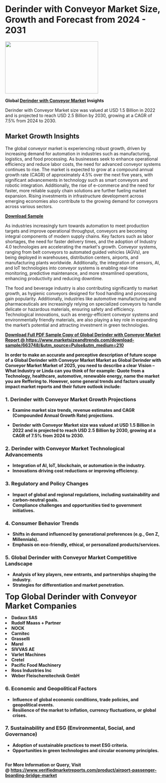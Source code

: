 <H1>Derinder with Conveyor Market Size, Growth and Forecast from 2024 - 2031</H1><img class="aligncenter size-medium wp-image-584254" src="https://thirdeyenews.in/wp-content/uploads/2024/09/Global-Market-Research-300x168.jpeg" alt="" width="300" height="168" /><p><strong>Global&nbsp;<a href="https://www.marketsizeandtrends.com/download-sample/663748/&amp;utm_source=Pulse&amp;utm_medium=210">Derinder with Conveyor Market</a> Insights</strong></p><p>Derinder with Conveyor Market size was valued at USD 1.5 Billion in 2022 and is projected to reach USD 2.5 Billion by 2030, growing at a CAGR of 7.5% from 2024 to 2030.</p><p><h2>Market Growth Insights</h2> <p>The global conveyor market is experiencing robust growth, driven by increasing demand for automation in industries such as manufacturing, logistics, and food processing. As businesses seek to enhance operational efficiency and reduce labor costs, the need for advanced conveyor systems continues to rise. The market is expected to grow at a compound annual growth rate (CAGR) of approximately 4.5% over the next five years, with significant advancements in technology such as smart conveyors and robotic integration. Additionally, the rise of e-commerce and the need for faster, more reliable supply chain solutions are further fueling market expansion. Rising investments in infrastructure development across emerging economies also contribute to the growing demand for conveyors across various sectors.</p> <p><strong><a href="#">Download Sample</a></strong></p> <p>As industries increasingly turn towards automation to meet production targets and improve operational throughput, conveyors are becoming integral components of modern supply chains. Key factors such as labor shortages, the need for faster delivery times, and the adoption of Industry 4.0 technologies are accelerating the market's growth. Conveyor systems, ranging from belt conveyors to automated guided vehicles (AGVs), are being deployed in warehouses, distribution centers, airports, and manufacturing plants worldwide. Additionally, the integration of sensors, AI, and IoT technologies into conveyor systems is enabling real-time monitoring, predictive maintenance, and more streamlined operations, enhancing productivity and reducing downtime.</p> <p>The food and beverage industry is also contributing significantly to market growth, as hygienic conveyors designed for food handling and processing gain popularity. Additionally, industries like automotive manufacturing and pharmaceuticals are increasingly relying on specialized conveyors to handle delicate or hazardous materials, ensuring safety and efficiency. Technological innovations, such as energy-efficient conveyor systems and environmentally friendly materials, are also playing a key role in expanding the market’s potential and attracting investment in green technologies.</p> <p><strong><a href="#"></p><p><span class=""><strong>Download Full PDF Sample Copy of Global Derinder with Conveyor Market Report</strong> @ <a href="https://www.marketsizeandtrends.com/download-sample/663748/&amp;utm_source=Pulse&amp;utm_medium=210" target="_blank">https://www.marketsizeandtrends.com/download-sample/663748/&amp;utm_source=Pulse&amp;utm_medium=210</a></span></p><p>In order to make an accurate and perceptive description of future scope of a Global&nbsp;Derinder with Conveyor Market Market as Global&nbsp;Derinder with Conveyor Market Market of 2025, you need to describe a clear Vision &ndash; What Industry or Linda can you think of for example: Quote from a Technology, healthcare, automotive, renewable energy, name the market you are Reffering to. However, some general trends and factors usually impact market reports and their future outlook include:</p><h3>1.&nbsp;<strong>Derinder with Conveyor Market Growth Projections</strong></h3><ul><li>Examine market size trends, revenue estimates and CAGR (Compounded Annual Growth Rate) projections.</li><li><p>Derinder with Conveyor Market size was valued at USD 1.5 Billion in 2022 and is projected to reach USD 2.5 Billion by 2030, growing at a CAGR of 7.5% from 2024 to 2030.</p></li></ul><h3>2.&nbsp;<strong>Derinder with Conveyor Market Technological Advancements</strong></h3><ul><li>Integration of AI, IoT, blockchain, or automation in the industry.</li><li>Innovations driving cost reductions or improving efficiency.</li></ul><h3>3.&nbsp;<strong>Regulatory and Policy Changes</strong></h3><ul><li>Impact of global and regional regulations, including sustainability and carbon-neutral goals.</li><li>Compliance challenges and opportunities tied to government initiatives.</li></ul><h3>4.&nbsp;<strong>Consumer Behavior Trends</strong></h3><ul><li>Shifts in demand influenced by generational preferences (e.g., Gen Z, Millennials).</li><li>Emphasis on eco-friendly, ethical, or personalized products/services.</li></ul><h3>5.&nbsp;<strong>Global Derinder with Conveyor Market Competitive Landscape</strong></h3><ul><li>Analysis of key players, new entrants, and partnerships shaping the industry.</li><li>Strategies for differentiation and market penetration.</li></ul><p data-pm-slice="1 1 []"><span style="color: inherit; font-family: inherit; font-size: 25px;">Top Global Derinder with Conveyor Market Companies</span></p><div class="" data-test-id=""><p><li>Dadaux SAS</li><li> Rudolf Maass + Partner</li><li> NOCK</li><li> Carnitec</li><li> Grasselli</li><li> Marel</li><li> SIVVAS AE</li><li> Varlet Machines</li><li> Cretel</li><li> Pacific Food Machinery</li><li> Ross Industries Inc</li><li> Weber Fleischereitechnik GmbH</li></p></div><h3>6.&nbsp;<strong>Economic and Geopolitical Factors</strong></h3><ul><li>Influence of global economic conditions, trade policies, and geopolitical events.</li><li>Resilience of the market to inflation, currency fluctuations, or global crises.</li></ul><h3>7.&nbsp;<strong>Sustainability and ESG (Environmental, Social, and Governance)</strong></h3><ul><li>Adoption of sustainable practices to meet ESG criteria.</li><li>Opportunities in green technologies and circular economy principles.</li></ul><h2><strong style="font-size: 14px;">For More Information or Query, Visit @&nbsp;</strong><a style="background-color: #ffffff; font-size: 14px;" href="https://www.marketsizeandtrends.com/report/derinder-with-conveyor-market/" target="_blank">https://www.verifiedmarketreports.com/product/airport-passenger-boarding-bridge-market</a></h2>

